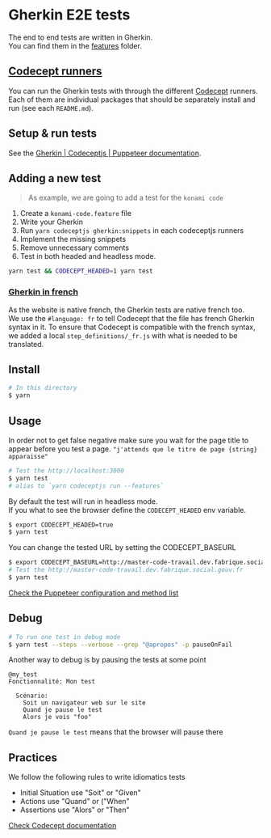 # Gherkin E2E tests

The end to end tests are written in Gherkin.  
You can find them in the [features](features) folder.

## [Codecept runners](https://codecept.io/bdd/#gherkin)

You can run the Gherkin tests with through the different [Codecept](https://codecept.io) runners.  
Each of them are individual packages that should be separately install and run (see each `README.md`).

## Setup & run tests

See the [Gherkin | Codeceptjs | Puppeteer documentation](runners/puppeteer).

## Adding a new test

> As example, we are going to add a test for the `konami code`

1. Create a `konami-code.feature` file
2. Write your Gherkin
3. Run `yarn codeceptjs gherkin:snippets` in each codeceptjs runners
4. Implement the missing snippets
5. Remove unnecessary comments
6. Test in both headed and headless mode.

```sh
yarn test && CODECEPT_HEADED=1 yarn test
```

### [Gherkin in french](https://cucumber.io/docs/gherkin/reference/#spoken-languages)

As the website is native french, the Gherkin tests are native french too.  
We use the `#language: fr` to tell Codecept that the file has french Gherkin syntax in it.
To ensure that Codecept is compatible with the french syntax, we added a local `step_definitions/_fr.js` with what is needed to be translated.

## Install

```sh
# In this directory
$ yarn
```

## Usage

In order not to get false negative make sure you wait for the page title to appear before you test a page.
`"j'attends que le titre de page {string} apparaisse"`

```sh
# Test the http://localhost:3000
$ yarn test
# alias to `yarn codeceptjs run --features`
```

By default the test will run in headless mode.  
If you what to see the browser define the `CODECEPT_HEADED` env variable.

```sh
$ export CODECEPT_HEADED=true
$ yarn test
```

You can change the tested URL by setting the CODECEPT_BASEURL

```sh
$ export CODECEPT_BASEURL=http://master-code-travail.dev.fabrique.social.gouv.fr
# Test the http://master-code-travail.dev.fabrique.social.gouv.fr
$ yarn test
```

[Check the Puppeteer configuration and method list](https://codecept.io/helpers/Puppeteer)

## Debug

```sh
# To run one test in debug mode
$ yarn test --steps --verbose --grep "@apropos" -p pauseOnFail
```

Another way to debug is by pausing the tests at some point

```feature
@my_test
Fonctionnalité: Mon test

  Scénario:
    Soit un navigateur web sur le site
    Quand je pause le test
    Alors je vois "foo"
```

`Quand je pause le test` means that the browser will pause there

## Practices

We follow the following rules to write idiomatics tests

- Initial Situation use "Soit" or "Given"
- Actions use "Quand" or ("When"
- Assertions use "Alors" or "Then"

[Check Codecept documentation](https://codecept.io/advanced/#debug)
